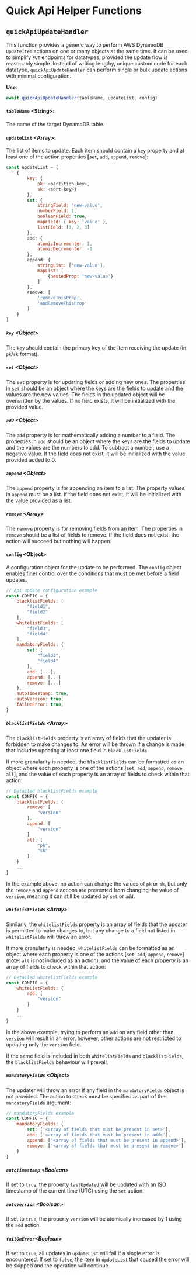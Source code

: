 # Quick Api Helper Functions
  ## `quickApiUpdateHandler`
This function provides a generic way to perform AWS DynamoDB `UpdateItem` actions on one or many objects at the same time. It can be used to simplify `PUT` endpoints for datatypes, provided the update flow is reasonably simple. Instead of writing lengthy, unique custom code for each datatype, `quickApiUpdateHandler` can perform single or bulk update actions with minimal configuration.

**Use**:
```javascript
await quickApiUpdateHandler(tableName, updateList, config)
```
#### `tableName` \<String>:
The name of the target DynamoDB table.

#### `updateList` \<Array>:
The list of items to update. Each item should contain a `key` property and at least one of the action properties [`set`, `add`, `append`, `remove`]:

```javascript
const updateList = [
	{
		key: {
			pk: <partition-key>,
			sk: <sort-key>}
		},
		set: {
			stringField: 'new-value',
			numberField: 1,
			booleanField: true,
			mapField: { key: 'value' },
			listField: [1, 2, 3]
		},
		add: {
			atomicIncrementer: 1,
			atomicDecrementer: -1
		},
		append: {
			stringList: ['new-value'],
			mapList: [
				{nestedProp: 'new-value'}
			]
		},
		remove: [
			'removeThisProp',
			'andRemoveThisProp'
		]
	}
]
```
##### `key` \<Object>
 The `key` should contain the primary key of the item receiving the update (in `pk`/`sk` format).

##### `set` \<Object>
The `set` property is for updating fields or adding new ones. The properties in `set` should be an object where the keys are the fields to update and the values are the new values. The fields in the updated object will be overwritten by the values. If no field exists, it will be initialized with the provided value.

##### `add` \<Object>
The `add` property is for mathematically adding a number to a field. The properties in `add` should be an object where the keys are the fields to update and the values are the numbers to add. To subtract a number, use a negative value. If the field does not exist, it will be initialized with the value provided added to 0.

##### `append` \<Object>
The `append` property is for appending an item to a list. The property values in `append` must be a list. If the field does not exist, it will be initialized with the value provided as a list.

##### `remove` \<Array>
The `remove` property is for removing fields from an item. The properties in `remove` should be a list of fields to remove. If the field does not exist, the action will succeed but nothing will happen.

#### `config` \<Object>
A configuration object for the update to be performed. The `config` object enables finer control over the conditions that must be met before a field updates.
```javascript
// Api update configuration example
const CONFIG = {
	blacklistFields: [
		"field1",
		"field2"
	],
	whitelistFields: [
		"field3",
		"field4"
	],
	mandatoryFields: {
		set: [
			"field3",
			"field4"
		],
		add: [...],
		append: [...]
		remove: [...]
	},
	autoTimestamp: true,
	autoVersion: true,
	failOnError: true,
}
```
##### `blacklistFields` \<Array>
 The `blacklistFields` property is an array of fields that the updater is forbidden to make changes to. An error will be thrown if a change is made that includes updating at least one field in `blacklistFields`.

If more granularity is needed, the `blacklistFields` can be formatted as an object where each property is one of the actions [`set`, `add`, `append`, `remove`, `all`], and the value of each property is an array of fields to check within that action:

```javascript
// Detailed blacklistFields example
const CONFIG = {
	blacklistFields: {
		remove: [
			"version"
		],
		append: [
			"version"
		]
		all: [
			"pk",
			"sk"
		]
	}
	...
}
```
In the example above, no action can change the values of `pk` or `sk`, but only the `remove` and `append` actions are prevented from changing the value of `version`, meaning it can still be updated by `set` or `add`.

##### `whitelistFields` \<Array>
Similarly, the `whitelistFields` property is an array of fields that the updater is permitted to make changes to, but any change to a field not listed in `whitelistFields` will throw an error.

If more granularity is needed, `whitelistFields` can be formatted as an object where each property is one of the actions [`set`, `add`, `append`, `remove`] (note: `all` is not included as an action), and the value of each property is an array of fields to check within that action:

```javascript
// Detailed whitelistFields example
const CONFIG = {
	whiteListFields: {
		add: [
			"version"
		]
	}
	...
}
```
In the above example, trying to perform an `add` on any field other than `version` will result in an error, however, other actions are not restricted to updating only the `version` field.

If the same field is included in both `whitelistFields` and `blacklistFields`, the `blacklistFields` behaviour will prevail,

##### `mandatoryFields` \<Object>
The updater will throw an error if any field in the `mandatoryFields` object is not provided. The action to check must be specified as part of the `mandatoryFields` argument:
```javascript
// mandatoryFields example
const CONFIG = {
	mandatoryFields: {
		set: ['<array of fields that must be present in set>'],
		add: ['<array of fields that must be present in add>'],
		append: ['<array of fields that must be present in append>'],
		remove: ['<array of fields that must be present in remove>']
	}
}
```
##### `autoTimestamp` \<Boolean>
If set to `true`, the property `lastUpdated` will be updated with an ISO timestamp of the current time (UTC) using the `set` action.

##### `autoVersion` \<Boolean>
If set to `true`,  the property `version` will be atomically increased by 1 using the `add` action.

##### `failOnError`\<Boolean>
If set to `true`, all updates in `updateList` will fail if a single error is encountered. If set to `false`, the item in `updateList` that caused the error will be skipped and the operation will continue.